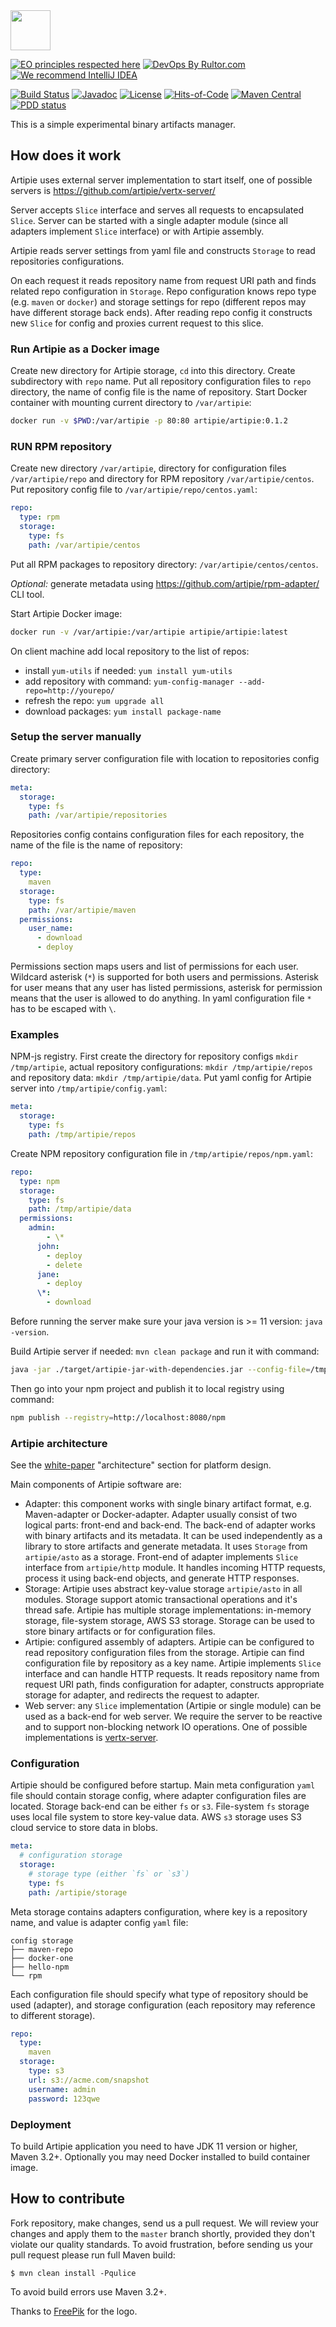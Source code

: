 <img src="https://www.artipie.com/logo.svg" width="64px" height="64px"/>

[![EO principles respected here](https://www.elegantobjects.org/badge.svg)](https://www.elegantobjects.org)
[![DevOps By Rultor.com](http://www.rultor.com/b/yegor256/artipie)](http://www.rultor.com/p/yegor256/artipie)
[![We recommend IntelliJ IDEA](https://www.elegantobjects.org/intellij-idea.svg)](https://www.jetbrains.com/idea/)

[![Build Status](https://img.shields.io/travis/yegor256/artipie/master.svg)](https://travis-ci.org/yegor256/artipie)
[![Javadoc](http://www.javadoc.io/badge/com.yegor256/artipie.svg)](http://www.javadoc.io/doc/com.yegor256/artipie)
[![License](https://img.shields.io/badge/license-MIT-green.svg)](https://github.com/yegor256/artipie/blob/master/LICENSE.txt)
[![Hits-of-Code](https://hitsofcode.com/github/yegor256/artipie)](https://hitsofcode.com/view/github/yegor256/artipie)
[![Maven Central](https://img.shields.io/maven-central/v/com.yegor256/artipie.svg)](https://maven-badges.herokuapp.com/maven-central/com.yegor256/artipie)
[![PDD status](http://www.0pdd.com/svg?name=yegor256/artipie)](http://www.0pdd.com/p?name=yegor256/artipie)

This is a simple experimental binary artifacts manager.

## How does it work

Artipie uses external server implementation to start itself,
one of possible servers is https://github.com/artipie/vertx-server/

Server accepts `Slice` interface and serves all requests to encapsulated `Slice`.
Server can be started with a single adapter module (since all adapters implement `Slice` interface)
or with Artipie assembly.

Artipie reads server settings from yaml file and constructs
`Storage` to read repositories configurations.

On each request it reads repository name from request URI path
and finds related repo configuration in `Storage`. Repo configuration
knows repo type (e.g. `maven` or `docker`) and storage settings for repo
(different repos may have different storage back ends).
After reading repo config it constructs new `Slice` for config
and proxies current request to this slice.

### Run Artipie as a Docker image

Create new directory for Artipie storage, `cd` into this directory.
Create subdirectory with `repo` name. Put all repository configuration files to
`repo` directory, the name of config file is the name of repository.
Start Docker container with mounting current directory to `/var/artipie`:
```bash
docker run -v $PWD:/var/artipie -p 80:80 artipie/artipie:0.1.2
```

### RUN RPM repository

Create new directory `/var/artipie`, directory for configuration files `/var/artipie/repo`
and directory for RPM repository `/var/artipie/centos`.
Put repository config file to `/var/artipie/repo/centos.yaml`:
```yaml
repo:
  type: rpm
  storage:
    type: fs
    path: /var/artipie/centos
```
Put all RPM packages to repository directory: `/var/artipie/centos/centos`.

*Optional:* generate metadata using https://github.com/artipie/rpm-adapter/ CLI tool.

Start Artipie Docker image:
```bash
docker run -v /var/artipie:/var/artipie artipie/artipie:latest
```

On client machine add local repository to the list of repos:
 - install `yum-utils` if needed: `yum install yum-utils`
 - add repository with command: `yum-config-manager --add-repo=http://yourepo/`
 - refresh the repo: `yum upgrade all`
 - download packages: `yum install package-name`

### Setup the server manually

Create primary server configuration file with location to repositories config directory:
```yaml
meta:
  storage:
    type: fs
    path: /var/artipie/repositories
```

Repositories config contains configuration files for each repository, the name of the file is the name of repository:
```yaml
repo:
  type:
    maven
  storage:
    type: fs
    path: /var/artipie/maven
  permissions:
    user_name:
      - download
      - deploy  
```
Permissions section maps users and list of permissions for each user. Wildcard asterisk (`*`) is supported 
for both users and permissions. Asterisk for user means that any user has listed permissions, 
asterisk for permission means that the user is allowed to do anything. In yaml configuration file 
`*` has to be escaped with `\`. 
### Examples

NPM-js registry. First create the directory for repository configs `mkdir /tmp/artipie`,
actual repository configurations: `mkdir /tmp/artipie/repos` and repository data:
`mkdir /tmp/artipie/data`.
Put yaml config for Artipie server into `/tmp/artipie/config.yaml`:
```yaml
meta:
  storage:
    type: fs
    path: /tmp/artipie/repos
```
Create NPM repository configuration file in `/tmp/artipie/repos/npm.yaml`:
```yaml
repo:
  type: npm
  storage:
    type: fs
    path: /tmp/artipie/data
  permissions:  
    admin:
        - \*
      john:
        - deploy
        - delete
      jane:
        - deploy
      \*:
        - download
```

Before running the server make sure your java version is >= 11 version: `java -version`.

Build Artipie server if needed: `mvn clean package` and run it with command:
```bash
java -jar ./target/artipie-jar-with-dependencies.jar --config-file=/tmp/artipie/config.yaml --port=8080
```

Then go into your npm project and publish it to local registry using command:
```bash
npm publish --registry=http://localhost:8080/npm
```


### Artipie architecture

See the [white-paper](https://github.com/artipie/white-paper) "architecture" section
for platform design.

Main components of Artipie software are:
 - Adapter: this component works with single binary artifact format, e.g.
 Maven-adapter or Docker-adapter. Adapter usually consist of two logical parts:
 front-end and back-end. The back-end of adapter works with binary artifacts
 and its metadata. It can be used independently as a library to store artifacts
 and generate metadata. It uses `Storage` from `artipie/asto` as a storage.
 Front-end of adapter implements `Slice` interface from `artipie/http` module.
 It handles incoming HTTP requests, process it using back-end objects, and
 generate HTTP responses.
 - Storage: Artipie uses abstract key-value storage `artipie/asto` in all modules.
 Storage support atomic transactional operations and it's thread safe.
 Artipie has multiple storage implementations: in-memory storage,
 file-system storage, AWS S3 storage. Storage can be used to store binary artifacts
 or for configuration files.
 - Artipie: configured assembly of adapters. Artipie can be configured to read
 repository configuration files from the storage. Artipie can find configuration
 file by repository as a key name. Artipie implements `Slice` interface and can
 handle HTTP requests. It reads repository name from request URI path,
 finds configuration for adapter, constructs appropriate storage for adapter,
 and redirects the request to adapter.
 - Web server: any `Slice` implementation (Artipie or single module) can be used
 as a back-end for web server. We require the server to be reactive and to support
 non-blocking network IO operations. One of possible implementations is
 [vertx-server](https://github.com/artipie/vertx-server/).

### Configuration

Artipie should be configured before startup.
Main meta configuration `yaml` file should contain storage config,
where adapter configuration files are located. Storage back-end
can be either `fs` or `s3`. File-system `fs` storage uses local
file system to store key-value data. AWS `s3` storage uses S3 cloud
service to store data in blobs.
```yaml
meta:
  # configuration storage
  storage:
    # storage type (either `fs` or `s3`)
    type: fs
    path: /artipie/storage
```

Meta storage contains adapters configuration, where key is a repository name,
and value is adapter config `yaml` file:
```text
config storage
├── maven-repo
├── docker-one
├── hello-npm
└── rpm
```
Each configuration file should specify what type of repository should be used
(adapter), and storage configuration (each repository may reference to different storage).
```yaml
repo:
  type:
    maven
  storage:
    type: s3
    url: s3://acme.com/snapshot
    username: admin
    password: 123qwe
```

### Deployment

To build Artipie application you need to have JDK 11 version or higher,
Maven 3.2+. Optionally you may need Docker installed to build container image.

## How to contribute

Fork repository, make changes, send us a pull request. We will review
your changes and apply them to the `master` branch shortly, provided
they don't violate our quality standards. To avoid frustration, before
sending us your pull request please run full Maven build:

```
$ mvn clean install -Pqulice
```

To avoid build errors use Maven 3.2+.

Thanks to [FreePik](https://www.freepik.com/free-photos-vectors/party) for the logo.
